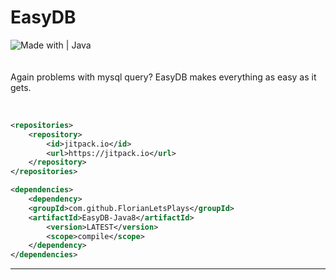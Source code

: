 # EasyDB
![Made with | Java](https://cdn.discordapp.com/attachments/983058255821537351/983315894962913280/unknown.png)<br><br><br>
Again problems with mysql query? EasyDB makes everything as easy as it gets.<br><br>

```xml

<repositories>
    <repository>
        <id>jitpack.io</id>
        <url>https://jitpack.io</url>
    </repository>
</repositories>

<dependencies>
    <dependency>
	<groupId>com.github.FlorianLetsPlays</groupId>
	<artifactId>EasyDB-Java8</artifactId>
        <version>LATEST</version>
        <scope>compile</scope>
    </dependency>
</dependencies>
```


<hr>

<!-- (C) 2022 FlorianLetsPlays -->

